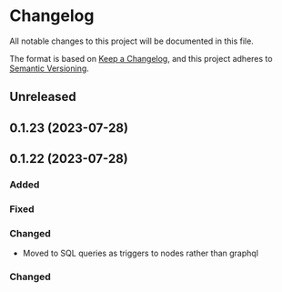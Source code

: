 # Changelog

All notable changes to this project will be documented in this file.

The format is based on [Keep a Changelog](https://keepachangelog.com/en/1.0.0/),
and this project adheres to [Semantic Versioning](https://semver.org/spec/v2.0.0.html).

## Unreleased

## 0.1.23 (2023-07-28)


## 0.1.22 (2023-07-28)

### Added


### Fixed

### Changed

- Moved to SQL queries as triggers to nodes rather than graphql

### Changed



